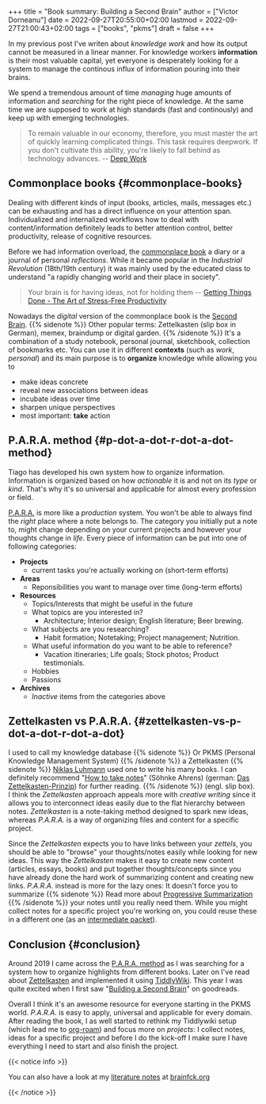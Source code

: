 +++
title = "Book summary: Building a Second Brain"
author = ["Victor Dorneanu"]
date = 2022-09-27T20:55:00+02:00
lastmod = 2022-09-27T21:00:43+02:00
tags = ["books", "pkms"]
draft = false
+++

In my previous post I've writen about _knowledge work_ and how its output cannot be measured
in a linear manner. For knowledge workers **information** is their most valuable capital, yet
everyone is desperately looking for a system to manage the continous influx of information
pouring into their brains.

We spend a tremendous amount of time _managing_ huge amounts of information and _searching_
for the right piece of knowledge. At the same time we are supposed to work at high
standards (fast and continously) and keep up with emerging technologies.

> To remain valuable in our economy, therefore, you must master the art of quickly
> learning complicated things. This task requires deepwork. If you don't cultivate
> this ability, you're likely to fall behind as technology advances.
> -- [Deep Work](https://brainfck.org/book/deep-work)


## Commonplace books {#commonplace-books}

Dealing with different kinds of input (books, articles, mails, messages etc.) can be
exhausting and has a direct influence on your attention span. Individualized and
internalized workflows how to deal with content/information definitely leads to better
attention control, better productivity, release of cognitive resources.

Before we had information overload, the [commonplace book](https://brainfck.org/book/building-a-second-brain/#commonplace-books) a diary or a journal of personal
_reflections_. While it became popular in the _Industrial Revolution_ (18th/19th century) it was
mainly used by the educated class to understand "a rapidly changing world and their place in
society".

> Your brain is for having ideas, not for holding them
> -- [Getting Things Done - The Art of Stress-Free Productivity](https://brainfck.org/book/getting-things-done-the-art-of-stress-free-productivity/)

Nowadays the _digital_ version of the commonplace book is the [Second Brain](https://brainfck.org/book/building-a-second-brain/#commonplace-books).
{{% sidenote %}}
Other popular terms: Zettelkasten (slip box in German), memex, braindump or digital garden.
{{% /sidenote %}} It's a combination of a study notebook, personal journal, sketchbook, collection of
bookmarks etc. You can use it in different **contexts** (such as _work_, _personal_) and its main
purpose is to **organize** knowledge while allowing you to

-   make ideas concrete
-   reveal new associations between ideas
-   incubate ideas over time
-   sharpen unique perspectives
-   most important: **take** action


## P.A.R.A. method {#p-dot-a-dot-r-dot-a-dot-method}

Tiago has developed his own system how to organize information. Information is organized based on how _actionable_ it is and not on its _type_ or _kind_. That's why it's so universal and applicable for almost every profession or field.

[P.A.R.A.](https://brainfck.org/book/building-a-second-brain/#para) is more like a _production_ system. You won't be able to always find the _right_ place
where a note belongs to. The category you initially put a note to, might change depending
on your current projects and however your thoughts change in _life_. Every piece of
information can be put into one of following categories:

-   **Projects**
    -   current tasks you're actually working on (short-term efforts)
-   **Areas**
    -   Reponsibilities you want to manage over time (long-term efforts)
-   **Resources**
    -   Topics/Interests that might be useful in the future
    -   What topics are you interested in?
        -   Architecture; Interior design; English literature; Beer brewing.
    -   What subjects are you researching?
        -   Habit formation; Notetaking; Project management; Nutrition.
    -   What useful information do you want to be able to reference?
        -   Vacation itineraries; Life goals; Stock photos; Product testimonials.
    -   Hobbies
    -   Passions
-   **Archives**
    -   _Inactive_ items from the categories above


## Zettelkasten vs P.A.R.A. {#zettelkasten-vs-p-dot-a-dot-r-dot-a-dot}

I used to call my knowledge database
{{% sidenote %}}
Or PKMS (Personal Knowledge Management System)
{{% /sidenote %}} a Zettelkasten
{{% sidenote %}}
[Niklas Luhmann](https://en.wikipedia.org/wiki/Zettelkasten) used one to write his many books. I can definitely recommend "[How to take notes](https://www.goodreads.com/en/book/show/34507927-how-to-take-smart-notes)" (Söhnke Ahrens) (german: [Das Zettelkasten-Prinzip](https://brainfck.org/book/das-zettelkasten-prinzip/)) for further reading.
{{% /sidenote %}} (engl. slip box). I think the _Zettelkasten_ approach appeals more with _creative writing_ since it allows you to interconnect ideas easily due to the flat hierarchy between notes. _Zettelkasten_ is a note-taking method designed to spark new ideas, whereas _P.A.R.A._ is a way of organizing files and content for a specific project.

Since the _Zettelkasten_ expects you to have links between your _zettels_, you should be able to "browse" your
thoughts/notes easily while looking for new ideas. This way the _Zettelkasten_ makes it easy to create new
content (articles, essays, books) and put together thoughts/concepts since you have already done the hard work of summarizing content and creating new links. _P.A.R.A._ instead is more for the lazy ones: It doesn't force you to summarize
{{% sidenote %}}
Read more about [Progressive Summarization](https://brainfck.org/t/progressive-summarization/)
{{% /sidenote %}} your notes until you really need them. While you might collect notes for a specific project you're working on,
you could reuse these in a different one (as an [intermediate packet](https://brainfck.org/book/building-a-second-brain/#intermediate-packets)).


## Conclusion {#conclusion}

Around 2019 I came across the [P.A.R.A. method](https://fortelabs.com/blog/para/) as I was searching for a system how to organize highlights from different books. Later on I've read about [Zettelkasten](https://brainfck.org/book/das-zettelkasten-prinzip/) and implemented it using [TiddlyWiki](https://tw5.brainfck.org). This year I was quite excited when I first saw "[Building a Second Brain](https://brainfck.org/book/building-a-second-brain/#intermediate-packets)" on goodreads.

Overall I think it's an awesome resource for everyone starting in the PKMS world. _P.A.R.A._ is easy to apply, universal and applicable for every domain. After reading the book, I as well started to rethink my Tiddlywiki setup (which lead me to [org-roam](https://www.orgroam.com/)) and focus more on _projects_: I collect notes, ideas for a specific project and before I do the kick-off I make sure I have everything I need to start and also finish the project.

{{< notice info >}}

You can also have a look at my [literature notes](https://brainfck.org/book/building-a-second-brain/) at [brainfck.org](https://brainfck.org/book/building-a-second-brain/#intermediate-packets)

{{< /notice >}}
